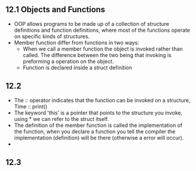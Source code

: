 ## 12.1 Objects and Functions
<ul> 
<li> OOP allows programs to be made up of a collection of structure definitions and function definitions, where most of the functions operate on specific kinds of structures.</li>
<li> Member function differ from functions in two ways:
<ul><li>When we call a member function the object is invoked rather than called. The difference between the two being that invoking is preforming a operation on the object. </li> <li>Function is declared inside a struct definition </li></ul></li>

</ul>

## 12.2
<ul>
<li> The :: operator indicates that the function can be invoked on a structure, Time :: print() </li>
<li> The keyword 'this' is a pointer that points to the structure you invoke, using * we can refer to the struct itself. </li>
<li> The definition of the member function is called the implementation of the function, when you declare a function you tell the compiler the implementation (definition) will be there (otherwise a error will occur).</li>
<li> </li>
</ul>

## 12.3
